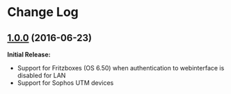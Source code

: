 # Change Log

## [1.0.0](https://github.com/peterbaumert/HM-PresenceByMAC/tree/1.0.0) (2016-06-23)

**Initial Release:**

- Support for Fritzboxes (OS 6.50) when authentication to webinterface is disabled for LAN
- Support for Sophos UTM devices

